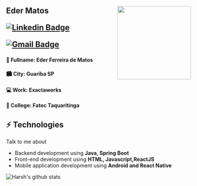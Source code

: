 <h2>Eder Matos 

<img align='right' src='https://media.giphy.com/media/YFkpsHWCsNUUo/giphy.gif' width='200"'>

[![Linkedin Badge](https://img.shields.io/badge/-ederfmatos-blue?style=flat-square&logo=Linkedin&logoColor=white&link=https://www.linkedin.com/in/ederfmatos/)](https://www.linkedin.com/in/ederfmatos)

[![Gmail Badge](https://img.shields.io/badge/-ederfmatos@gmail.com-c14438?style=flat-square&logo=Gmail&logoColor=white&link=mailto:ederfmatos@gmail.com)](mailto:ederfmatos@gmail.com)

<h4>👱 Fullname: <span>Eder Ferreira de Matos</span> </h4>
<h4>🏙️ City: <span>Guariba SP</span></h4>
<h4>💻 Work: <span>Exactaworks</span> </h4>
<h4>🏫 College: <span>Fatec Taquaritinga</span> </h4>

## ⚡ Technologies
Talk to me about
- Backend development using **Java, Spring Boot**
- Front-end development using **HTML, Javascript,ReactJS**
- Mobile application development using **Android and React Native**

![Harsh's github stats](https://github-readme-stats.vercel.app/api?username=ederfmatos&hide=["issues"]&show_icons=true)
